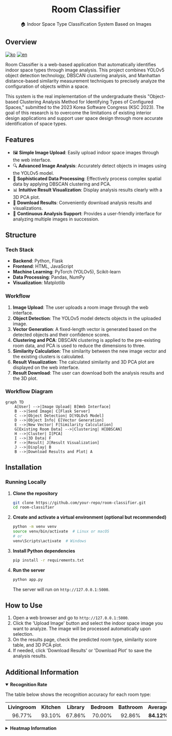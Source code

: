 <div align="center">

# Room Classifier

🏠 Indoor Space Type Classification System Based on Images

</div>

## Overview

[![ko][icon-ko]][ko] [![en][icon-en]][en] 

[ko]: ./README.md
[icon-ko]: https://img.shields.io/badge/lang-ko-blue?style=flat-square
[en]: ./docs/README.en.md
[icon-en]: https://img.shields.io/badge/lang-en-red?style=flat-square

Room Classifier is a web-based application that automatically identifies indoor space types through image analysis. This project combines YOLOv5 object detection technology, DBSCAN clustering analysis, and Manhattan distance-based similarity measurement techniques to precisely analyze the configuration of objects within a space.

This system is the real implementation of the undergraduate thesis "Object-based Clustering Analysis Method for Identifying Types of Configured Spaces," submitted to the 2023 Korea Software Congress (KSC 2023). The goal of this research is to overcome the limitations of existing interior design applications and support user space design through more accurate identification of space types.

## Features

- 🖼️ **Simple Image Upload**: Easily upload indoor space images through the web interface.
- 🔍 **Advanced Image Analysis**: Accurately detect objects in images using the YOLOv5 model.
- 🧮 **Sophisticated Data Processing**: Effectively process complex spatial data by applying DBSCAN clustering and PCA.
- 📊 **Intuitive Result Visualization**: Display analysis results clearly with a 3D PCA plot.
- 💾 **Download Results**: Conveniently download analysis results and visualizations.
- 🔄 **Continuous Analysis Support**: Provides a user-friendly interface for analyzing multiple images in succession.

## Structure

### Tech Stack

- **Backend**: Python, Flask
- **Frontend**: HTML, JavaScript
- **Machine Learning**: PyTorch (YOLOv5), Scikit-learn
- **Data Processing**: Pandas, NumPy
- **Visualization**: Matplotlib

### Workflow

1. **Image Upload**: The user uploads a room image through the web interface.
2. **Object Detection**: The YOLOv5 model detects objects in the uploaded image.
3. **Vector Generation**: A fixed-length vector is generated based on the detected objects and their confidence scores.
4. **Clustering and PCA**: DBSCAN clustering is applied to the pre-existing room data, and PCA is used to reduce the dimensions to three.
5. **Similarity Calculation**: The similarity between the new image vector and the existing clusters is calculated.
6. **Result Visualization**: The calculated similarity and 3D PCA plot are displayed on the web interface.
7. **Result Download**: The user can download both the analysis results and the 3D plot.

### Workflow Diagram

```mermaid
graph TD
    A[User] -->|Image Upload| B[Web Interface]
    B -->|Send Image| C[Flask Server]
    C -->|Object Detection| D[YOLOv5 Model]
    D -->|Object Info| E[Vector Generation]
    E -->|New Vector| F[Similarity Calculation]
    G[Existing Room Data] -->|Clustering| H[DBSCAN]
    H -->|Cluster| I[PCA]
    I -->|3D Data| F
    F -->|Result| J[Result Visualization]
    J -->|Display| B
    B -->|Download Results and Plot| A
```

## Installation

### Running Locally

1. **Clone the repository**
   ```bash
   git clone https://github.com/your-repo/room-classifier.git
   cd room-classifier
   ```

2. **Create and activate a virtual environment (optional but recommended)**
   ```bash
   python -m venv venv
   source venv/bin/activate  # Linux or macOS
   # or
   venv\Scripts\activate  # Windows
   ```

3. **Install Python dependencies**
   ```bash
   pip install -r requirements.txt
   ```

4. **Run the server**
   ```bash
   python app.py
   ```

   The server will run on `http://127.0.0.1:5000`.

## How to Use

1. Open a web browser and go to `http://127.0.0.1:5000`.
2. Click the 'Upload Image' button and select the indoor space image you want to analyze. The image will be processed automatically upon selection.
4. On the results page, check the predicted room type, similarity score table, and 3D PCA plot.
5. If needed, click 'Download Results' or 'Download Plot' to save the analysis results.

## Additional Information

<details open>
<summary><b>Recognition Rate</b></summary>

The table below shows the recognition accuracy for each room type:

<table>
  <tr>
    <th align="center">Livingroom</th>
    <th align="center">Kitchen</th>
    <th align="center">Library</th>
    <th align="center">Bedroom</th>
    <th align="center">Bathroom</th>
    <th align="center">Average</th>
  </tr>
  <tr align="center">
    <td>96.77%</td>
    <td>93.10%</td>
    <td>67.86%</td>
    <td>70.00%</td>
    <td>92.86%</td>
    <td><b>84.12%</b></td>
  </tr>
</table>

</details>

<details>
<summary><b>Heatmap Information</b></summary>

A heatmap visualizing the distribution and patterns of the data used in the analysis is provided. For more details, refer to the `docs/heatmap.md` document.

</details> 
